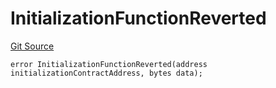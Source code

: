 # InitializationFunctionReverted
[Git Source](https://github.com/thrackle-io/tron/blob/ca86a0ac3b5737f1c6c7b1df4820e4363feb10cd/src/client/token/handler/diamond/HandlerDiamondLib.sol)


```solidity
error InitializationFunctionReverted(address initializationContractAddress, bytes data);
```

